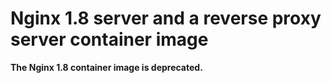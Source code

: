 Nginx 1.8 server and a reverse proxy server container image
========================================================

**The Nginx 1.8 container image is deprecated.**
